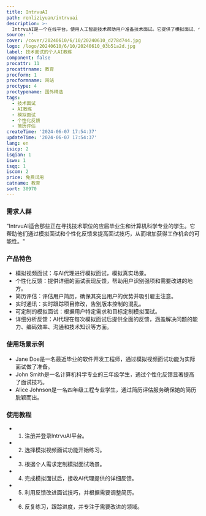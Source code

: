 ```yaml
---
title: IntrvuAI
path: renliziyuan/intrvuai
description: >-
  IntrvuAI是一个在线平台，使用人工智能技术帮助用户准备技术面试。它提供了模拟面试、个性化反馈和简历评估服务，帮助用户提高面试技巧，增强自信心，并确保他们的简历能够吸引潜在雇主的注意。
source: ''
cover: /cover/20240610/6/10/20240610_d278d744.jpg
logo: /logo/20240610/6/10/20240610_03b51a2d.jpg
label: 技术面试的个人AI教练
component: false
procattr: 11
procattrname: 教育
procform: 1
procformname: 网站
proctype: 4
proctypename: 国外精选
tags:
  - 技术面试
  - AI教练
  - 模拟面试
  - 个性化反馈
  - 简历评估
createTime: '2024-06-07 17:54:37'
updateTime: '2024-06-07 17:54:37'
lang: en
isicp: 2
isqian: 1
iswx: 1
isqq: 1
iscom: 2
price: 免费试用
catname: 教育
sort: 30970
---
```




### 需求人群
"IntrvuAI适合那些正在寻找技术职位的应届毕业生和计算机科学专业的学生。它帮助他们通过模拟面试和个性化反馈来提高面试技巧，从而增加获得工作机会的可能性。"

### 产品特色
* 模拟视频面试：与AI代理进行模拟面试，模拟真实场景。
* 个性化反馈：提供详细的面试表现反馈，帮助用户识别强项和需要改进的地方。
* 简历评估：评估用户简历，确保其突出用户的优势并吸引雇主注意。
* 实时通讯：实时跟踪项目修改，告别版本控制的混乱。
* 可定制的模拟面试：根据用户特定需求和目标定制模拟面试。
* 详细分析反馈：AI代理在每次模拟面试后提供全面的反馈，涵盖解决问题的能力、编码效率、沟通和技术知识等方面。

### 使用场景示例
* Jane Doe是一名最近毕业的软件开发工程师，通过模拟视频面试功能为实际面试做了准备。
* John Smith是一名计算机科学专业的三年级学生，通过个性化反馈显著提高了面试技巧。
* Alice Johnson是一名四年级工程专业学生，通过简历评估服务确保她的简历脱颖而出。

### 使用教程
* 1. 注册并登录IntrvuAI平台。
* 2. 选择模拟视频面试功能开始练习。
* 3. 根据个人需求定制模拟面试场景。
* 4. 完成模拟面试后，接收AI代理提供的详细反馈。
* 5. 利用反馈改进面试技巧，并根据需要调整简历。
* 6. 反复练习，跟踪进度，并专注于需要改进的领域。

  
